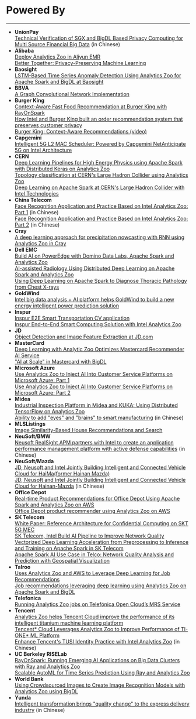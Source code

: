 # Powered By
---

* __UnionPay__
  <br>[Technical Verification of SGX and BigDL Based Privacy Computing for Multi Source Financial Big Data](https://www.intel.cn/content/www/cn/zh/now/data-centric/sgx-bigdl-financial-big-data.html) (in Chinese)
* __Alibaba__
  <br>[Deploy Analytics Zoo in Aliyun EMR](https://partners-intl.aliyun.com/help/doc-detail/93155.htm)
  <br>[Better Together: Privacy-Preserving Machine Learning](https://www.intel.com/content/www/us/en/artificial-intelligence/posts/alibaba-privacy-preserving-machine-learning.html)
* __Baosight__
  <br>[LSTM-Based Time Series Anomaly Detection Using Analytics Zoo for Apache Spark and BigDL at Baosight](https://www.intel.com/content/www/us/en/developer/articles/technical/lstm-based-time-series-anomaly-detection-using-analytics-zoo-for-apache-spark-and-bigdl.html)
* __BBVA__
  <br>[A Graph Convolutional Network Implementation](https://emartinezs44.medium.com/graph-convolutions-networks-ad8295b3ce57)
 * __Burger King__
  <br>[Context-Aware Fast Food Recommendation at Burger King with RayOnSpark](https://medium.com/riselab/context-aware-fast-food-recommendation-at-burger-king-with-rayonspark-2e7a6009dd2d)
  <br>[How Intel and Burger King built an order recommendation system that preserves customer privacy](https://venturebeat.com/2021/04/06/how-intel-and-burger-king-built-an-order-recommendation-system-that-preserves-customer-privacy/)
  <br>[Burger King: Context-Aware Recommendations (video)](https://www.intel.com/content/www/us/en/customer-spotlight/stories/burger-king-ai-customer-story.html)
* __Capgemini__
  <br>[Intelligent 5G L2 MAC Scheduler: Powered by Capgemini NetAnticipate 5G on Intel Architecture](https://networkbuilders.intel.com/solutionslibrary/intelligent-5g-l2-mac-scheduler-powered-by-capgemini-netanticipate-5g-on-intel-architecture)
* __CERN__
 <br>[Deep Learning Pipelines for High Energy Physics using Apache Spark with Distributed Keras on Analytics Zoo](https://databricks.com/session_eu19/deep-learning-pipelines-for-high-energy-physics-using-apache-spark-with-distributed-keras-on-analytics-zoo)
 <br>[Topology classification at CERN's Large Hadron Collider using Analytics Zoo](https://db-blog.web.cern.ch/blog/luca-canali/machine-learning-pipelines-high-energy-physics-using-apache-spark-bigdl)
 <br>[Deep Learning on Apache Spark at CERN's Large Hadron Collider with Intel Technologies](https://databricks.com/session/deep-learning-on-apache-spark-at-cerns-large-hadron-collider-with-intel-technologies)
* __China Telecom__
 <br>[Face Recognition Application and Practice Based on Intel Analytics Zoo: Part 1](https://mp.weixin.qq.com/s/FEiXoTDi-yy04PJ2Mlfl4A) (in Chinese)
 <br>[Face Recognition Application and Practice Based on Intel Analytics Zoo: Part 2](https://mp.weixin.qq.com/s/VIyWRORTAVAAsC4v6Fi0xw) (in Chinese)
* __Cray__ 
<br>[A deep learning approach for precipitation nowcasting with RNN using Analytics Zoo in Cray](https://conferences.oreilly.com/strata/strata-ny-2018/public/schedule/detail/69413)
* __Dell EMC__
<br>[Build AI on PowerEdge with Domino Data Labs, Apache Spark and Analytics Zoo](https://community.emc.com/community/products/rs_for_ai/blog/2019/09/19/build-ai-on-poweredge-with-domino-data-labs-and-apache-spark)
<br>[AI-assisted Radiology Using Distributed Deep
Learning on Apache Spark and Analytics Zoo](https://www.dellemc.com/resources/en-us/asset/white-papers/solutions/h17686_hornet_wp.pdf)
<br>[Using Deep Learning on Apache Spark to Diagnose Thoracic Pathology from Chest X-rays](https://databricks.com/session/using-deep-learning-on-apache-spark-to-diagnose-thoracic-pathology-from-chest-x-rays)
* __GoldWind__
<br>[Intel big data analysis + AI platform helps GoldWind to build a new energy intelligent power prediction solution](https://www.intel.cn/content/www/cn/zh/analytics/artificial-intelligence/create-power-forecasting-solutions.html)
* __Inspur__
<br>[Inspur E2E Smart Transportation CV application](https://jason-dai.github.io/cvpr2021/slides/Inspur%20E2E%20Smart%20Transportation%20CV%20application%20-CVPR21.pdf)
<br>[Inspur End-to-End Smart Computing Solution with Intel Analytics Zoo](https://dpgresources.intel.com/asset-library/inspur-end-to-end-smart-computing-solution-with-intel-analytics-zoo/)
* __JD__
<br>[Object Detection and Image Feature Extraction at JD.com](https://software.intel.com/en-us/articles/building-large-scale-image-feature-extraction-with-bigdl-at-jdcom)
* __MasterCard__
<br>[Deep Learning with Analytic Zoo Optimizes Mastercard Recommender AI Service](https://www.intel.com/content/www/us/en/developer/articles/technical/deep-learning-with-analytic-zoo-optimizes-mastercard-recommender-ai-service.html)
<br>["AI at Scale" in Mastercard with BigDL](https://www.intel.com/content/www/us/en/developer/articles/technical/ai-at-scale-in-mastercard-with-bigdl0.html)
* __Microsoft Azure__
<br>[Use Analytics Zoo to Inject AI Into Customer Service Platforms on Microsoft Azure: Part 1]( https://software.intel.com/en-us/use-analytics-zoo-to-inject-ai-into-customer-service-platforms-on-microsoft-azure-part-1)
<br>[Use Analytics Zoo to Inject AI Into Customer Service Platforms on Microsoft Azure: Part 2](https:https://www.intel.com/content/www/us/en/developer/articles/technical/deep-learning-with-analytic-zoo-optimizes-mastercard-recommender-ai-service.html//www.infoq.com/articles/analytics-zoo-qa-module/?from=timeline&isappinstalled=0)
* __Midea__
<br>[Industrial Inspection Platform in Midea and KUKA: Using Distributed TensorFlow on Analytics Zoo](https://www.intel.com/content/www/us/en/developer/articles/technical/industrial-inspection-platform-in-midea-and-kuka-using-distributed-tensorflow-on-analytics.html) 
<br>[Ability to add "eyes" and "brains" to smart manufacturing](https://www.intel.cn/content/www/cn/zh/analytics/artificial-intelligence/midea-case-study.html) (in Chinese)
* __MLSListings__
<br>[Image Similarity-Based House Recommendations and Search](https://www.intel.com/content/www/us/en/developer/articles/technical/using-bigdl-to-build-image-similarity-based-house-recommendations.html)
* __NeuSoft/BMW__
<br>[Neusoft RealSight APM partners with Intel to create an application performance management platform with active defense capabilities](https://platform.neusoft.com/2020/01/17/xw-intel.html) (in Chinese)
* __NeuSoft/Mazda__
<br>[JD, Neusoft and Intel Jointly Building Intelligent and Connected Vehicle Cloud for HaiMa(former Hainan Mazda)](https://www.neusoft.com/Products/Platforms/2472/4735110231.html)
<br>[JD, Neusoft and Intel Jointly Building Intelligent and Connected Vehicle Cloud for Hainan-Mazda](https://platform.neusoft.com/2020/06/11/jjfa-haimaqiche.html) (in Chinese)
* __Office Depot__
<br>[Real-time Product Recommendations for Office Depot Using Apache Spark and Analytics Zoo on AWS](https://www.intel.com/content/www/us/en/developer/articles/technical/real-time-product-recommendations-for-office-depot-using-apache-spark-and-analytics-zoo-on.html)
<br>[Office Depot product recommender using Analytics Zoo on AWS](https://conferences.oreilly.com/strata/strata-ca/public/schedule/detail/73079)
* __SK Telecom__
<br>[White Paper: Reference Architecture for Confidential Computing on SKT 5G MEC](https://github.com/analytics-zoo/analytics-zoo.github.io/blob/master/presentations/reference-architecture-for-confidential-computing-on-skt-5g-mec-1635323587.pdf)
<br>[SK Telecom, Intel Build AI Pipeline to Improve Network Quality](https://networkbuilders.intel.com/solutionslibrary/sk-telecom-intel-build-ai-pipeline-to-improve-network-quality)
<br>[Vectorized Deep Learning Acceleration from Preprocessing to Inference and Training on Apache Spark in SK Telecom](https://databricks.com/session_na20/vectorized-deep-learning-acceleration-from-preprocessing-to-inference-and-training-on-apache-spark-in-sk-telecom)
<br>[Apache Spark AI Use Case in Telco: Network Quality Analysis and Prediction with Geospatial Visualization](https://databricks.com/session_eu19/apache-spark-ai-use-case-in-telco-network-quality-analysis-and-prediction-with-geospatial-visualization)
 * __Talroo__
<br>[Uses Analytics Zoo and AWS to Leverage Deep Learning for Job Recommendations](https://www.intel.com/content/www/us/en/developer/articles/technical/talroo-uses-analytics-zoo-and-aws-to-leverage-deep-learning-for-job-recommendations.html)
<br>[Job recommendations leveraging deep learning using Analytics Zoo on Apache Spark and BigDL](https://conferences.oreilly.com/strata/strata-ny-2018/public/schedule/detail/69113)
* __Telefonica__
 <br>[Running Analytics Zoo jobs on Telefónica Open Cloud’s MRS Service](https://medium.com/@fernando.delaiglesia/running-analytics-zoo-jobs-on-telef%C3%B3nica-open-clouds-mrs-service-2e64bc823c50)
* __Tencent__
<br>[Analytics Zoo helps Tencent Cloud improve the performance of its intelligent titanium machine learning platform](https://www.intel.cn/content/www/cn/zh/service-providers/analytics-zoo-helps-tencent-cloud-improve-ti-ml-platform-performance.html)
<br>[Tencent* Cloud Leverages Analytics Zoo to Improve Performance of TI-ONE* ML Platform](https://software.intel.com/content/www/us/en/develop/articles/tencent-cloud-leverages-analytics-zoo-to-improve-performance-of-ti-one-ml-platform.html)
<br>[Enhance Tencent's TUSI Identity Practice with Intel Analytics Zoo](https://mp.weixin.qq.com/s?__biz=MzAwNzc5NzM5Mw==&mid=2651030944&idx=1&sn=d6e06c6e14a7355971953a501689b232&chksm=808f8a5eb7f80348fc8e88c4c9e415341bf43ef6bdf3fd4f3001da89e2c9ba7fa2ed5deeb09a&mpshare=1&scene=1&srcid=0412WxM3eWdsLLoO2TYJGWbS&pass_ticket=E6l%2FfOZNKjhr05lsU7inAVCi7mAy5LFEehvEJOS2ZGdHg6%2FH%2BeBQisHA9sfXDOoy#rd) (in Chinese)
* __UC Berkeley RISELab__
<br>[RayOnSpark: Running Emerging AI Applications on Big Data Clusters with Ray and Analytics Zoo](https://medium.com/riselab/rayonspark-running-emerging-ai-applications-on-big-data-clusters-with-ray-and-analytics-zoo-923e0136ed6a)
<br>[Scalable AutoML for Time Series Prediction Using Ray and Analytics Zoo](https://medium.com/riselab/scalable-automl-for-time-series-prediction-using-ray-and-analytics-zoo-b79a6fd08139)
* __World Bank__
<br>[Using Crowdsourced Images to Create Image Recognition Models with Analytics Zoo using BigDL](https://databricks.com/session/using-crowdsourced-images-to-create-image-recognition-models-with-bigdl)
* __Yunda__
<br>[Intelligent transformation brings "quality change" to the express delivery industry](https://www.intel.cn/content/www/cn/zh/analytics/artificial-intelligence/yunda-brings-quality-change-to-the-express-delivery-industry.html) (in Chinese)

